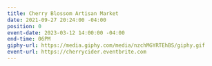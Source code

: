 ```yaml
---
title: Cherry Blossom Artisan Market
date: 2021-09-27 20:24:00 -04:00
position: 0
event-date: 2023-03-12 14:00:00 -04:00
end-time: 06PM
giphy-url: https://media.giphy.com/media/nzchMGYRTEhBS/giphy.gif
event-url: https://cherrycider.eventbrite.com
---
```


